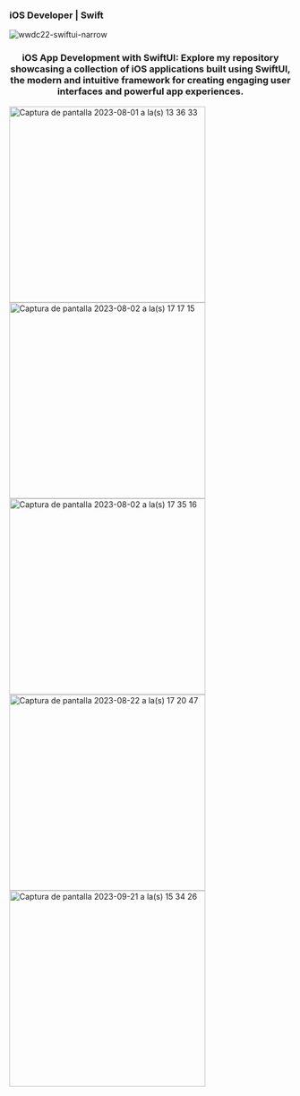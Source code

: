 ### iOS Developer | Swift 
![wwdc22-swiftui-narrow](https://github.com/luchonicolini/luchonicolini/assets/20882895/da5fbf81-2fc4-4f1f-b1b0-f9adae4aba99)

<h3 align="center"> iOS App Development with SwiftUI: Explore my repository showcasing a collection of iOS applications built using SwiftUI, the modern and intuitive framework for creating engaging user interfaces and powerful app experiences. </h3>

<img width="350" alt="Captura de pantalla 2023-08-01 a la(s) 13 36 33" src="https://github.com/luchonicolini/luchonicolini/assets/20882895/85ee55c9-3a48-4e98-9083-2f1bebd0881f">
<img width="350" alt="Captura de pantalla 2023-08-02 a la(s) 17 17 15" src="https://github.com/luchonicolini/luchonicolini/assets/20882895/8a4121dd-2548-4736-84f4-135738de10d3">
<img width="350" alt="Captura de pantalla 2023-08-02 a la(s) 17 35 16" src="https://github.com/luchonicolini/luchonicolini/assets/20882895/caa0fbae-b729-41cd-b00d-233802c1ac9b">
<img width="350" alt="Captura de pantalla 2023-08-22 a la(s) 17 20 47" src="https://github.com/luchonicolini/luchonicolini/assets/20882895/a303ad94-85a1-4b7a-9cf2-7a4eec07b50d">
<img width="350" alt="Captura de pantalla 2023-09-21 a la(s) 15 34 26" src="https://github.com/luchonicolini/luchonicolini/assets/20882895/100ced75-3a9b-49fb-92f3-67da74e0a73c">




